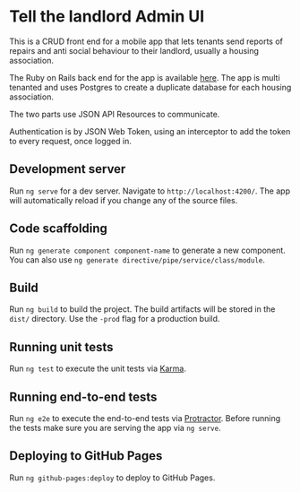 # Tell the landlord Admin UI

This is a CRUD front end for a mobile app that lets tenants send reports of repairs and anti
social behaviour to their landlord, usually a housing association.

The Ruby on Rails back end for the app is available [here](https://github.com/guy-roberts/tell_the_landlord).
The app is multi tenanted and uses Postgres to create a duplicate database for each housing association.

The two parts use JSON API Resources to communicate.

Authentication is by JSON Web Token, using an interceptor to add the token to every request, once logged in.

## Development server
Run `ng serve` for a dev server. Navigate to `http://localhost:4200/`. The app will automatically reload if you change any of the source files.

## Code scaffolding

Run `ng generate component component-name` to generate a new component. You can also use `ng generate directive/pipe/service/class/module`.

## Build

Run `ng build` to build the project. The build artifacts will be stored in the `dist/` directory. Use the `-prod` flag for a production build.

## Running unit tests

Run `ng test` to execute the unit tests via [Karma](https://karma-runner.github.io).

## Running end-to-end tests

Run `ng e2e` to execute the end-to-end tests via [Protractor](http://www.protractortest.org/).
Before running the tests make sure you are serving the app via `ng serve`.

## Deploying to GitHub Pages

Run `ng github-pages:deploy` to deploy to GitHub Pages.
